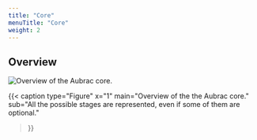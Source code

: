 ```yaml
---
title: "Core"
menuTitle: "Core"
weight: 2
---
```


## Overview

![Overview of the Aubrac core.](/fig/aubrac-top.png)

{{< caption 
  type="Figure" 
  x="1"
  main="Overview of the the Aubrac core."
  sub="All the possible stages are represented, even if some of them are optional."
>}}
